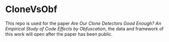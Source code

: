 # CloneVsObf

This repo is used for the paper *Are Our Clone Detectors Good Enough? An Empirical Study of Code Effects by Obfuscation*, the data and framework of this work will open after the paper has been public.
